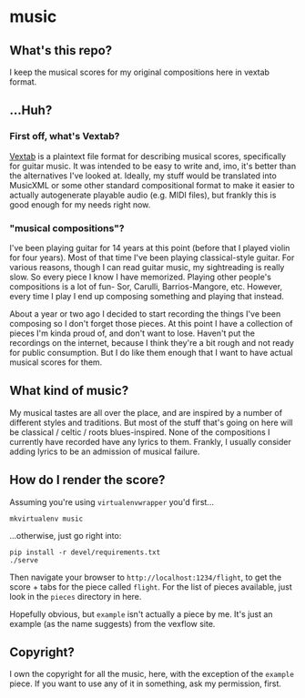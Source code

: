 # music
## What's this repo?

I keep the musical scores for my original compositions here in vextab format.

## ...Huh?
### First off, what's Vextab?

[Vextab][vextab] is a plaintext file format for describing musical scores, specifically for guitar music. It was intended to be easy to write and, imo, it's better than the alternatives I've looked at. Ideally, my stuff would be translated into MusicXML or some other standard compositional format to make it easier to actually autogenerate playable audio (e.g. MIDI files), but frankly this is good enough for my needs right now.

### "musical compositions"?

I've been playing guitar for 14 years at this point (before that I played violin for four years). Most of that time I've been playing classical-style guitar. For various reasons, though I can read guitar music, my sightreading is really slow. So every piece I know I have memorized.
Playing other people's compositions is a lot of fun- Sor, Carulli, Barrios-Mangore, etc.
However, every time I play I end up composing something and playing that instead.

About a year or two ago I decided to start recording the things I've been composing so I don't forget those pieces. At this point I have a collection of pieces I'm kinda proud of, and don't want to lose. Haven't put the recordings on the internet, because I think they're a bit rough and not ready for public consumption. But I do like them enough that I want to have actual musical scores for them.

<!--
Before two years ago I was terrible about recording things. So the only original composition I have recorded from before two years ago is [this guy][song_for_june], recorded on my phone at two in the morning. Compositionally, it's certainly not my best work. But I dunno. I still like it. Wrote it for my girlfriend at that time.
-->

## What kind of music?

My musical tastes are all over the place, and are inspired by a number of different styles and traditions.
But most of the stuff that's going on here will be classical / celtic / roots blues-inspired. None of the compositions I currently have recorded have any lyrics to them. Frankly, I usually consider adding lyrics to be an admission of musical failure.

<!--
In high school I went through a phase of writing poetry and composed some stuff that was more rock to go along with the poetry. I still find that easy to do, but kind of as a consequence of finding it easy I don't really find it nearly as entertaining. That said, I might decide to do some of that for fun down the road.
-->

## How do I render the score?

Assuming you're using `virtualenvwrapper` you'd first...
```
mkvirtualenv music
```

...otherwise, just go right into:
```
pip install -r devel/requirements.txt
./serve
```
Then navigate your browser to `http://localhost:1234/flight`, to get the score + tabs for the piece called `flight`. For the list of pieces available, just look in the `pieces` directory in here.

Hopefully obvious, but `example` isn't actually a piece by me. It's just an example (as the name suggests) from the vexflow site.

## Copyright?

I own the copyright for all the music, here, with the exception of the `example` piece.
If you want to use any of it in something, ask my permission, first.

[vextab]: http://www.vexflow.com/vextab/
[song_for_june]: https://soundcloud.com/andrewdeck/song-for-june

